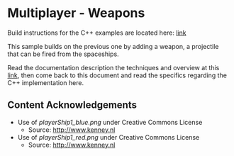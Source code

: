 # Multiplayer - Weapons

Build instructions for the C++ examples are located here: [link](https://github.com/ProfPorkins/GameTech/blob/master/doc/Multiplayer/Developer-Setup-cpp.md)

This sample builds on the previous one by adding a weapon, a projectile that can be fired from the spaceships.

Read the documentation description the techniques and overview at this [link](https://github.com/ProfPorkins/GameTech/blob/master/doc/Multiplayer/Multiplayer-Step-5.md), then come back to this document and read the specifics regarding the C++ implementation here.

## Content Acknowledgements

* Use of *playerShip1_blue.png* under Creative Commons License
  * Source: http://www.kenney.nl
* Use of *playerShip1_red.png* under Creative Commons License
  * Source: http://www.kenney.nl
  